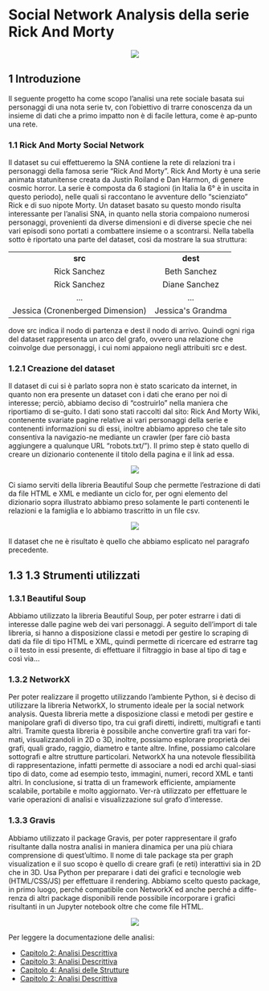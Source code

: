 # Social Network Analysis della serie Rick And Morty
<p align="center">
  <img src="https://github.com/Simone-Scalella/networkxProject/blob/main/img_readme/logo.png">
</p>

## 1	Introduzione
Il seguente progetto ha come scopo l’analisi una rete sociale basata sui personaggi di una nota serie tv, con l’obiettivo di trarre conoscenza da un insieme di dati che a primo impatto non è di facile lettura, come è ap-punto una rete.

### 1.1	Rick And Morty Social Network
Il dataset su cui effettueremo la SNA contiene la rete di relazioni tra i personaggi della famosa serie “Rick And Morty”.
Rick And Morty è una serie animata statunitense creata da Justin Roiland e Dan Harmon, di genere cosmic horror. La serie è composta da 6 stagioni (in Italia la 6° è in uscita in questo periodo), nelle quali si raccontano le avventure dello “scienziato” Rick e di suo nipote Morty.
Un dataset basato su questo mondo risulta interessante per l’analisi SNA, in quanto nella storia compaiono numerosi personaggi, provenienti da diverse dimensioni e di diverse specie che nei vari episodi sono portati a combattere insieme o a scontrarsi.
Nella tabella sotto è riportato una parte del dataset, così da mostrare la sua struttura:

<div align="center">  
<table>
<tr>
<td><center><b>src</b></center></td><td><center><b>dest</b></center></td>
</tr>
<tr>
<td><center>Rick Sanchez</center></td><td><center>Beth Sanchez </center></td>
</tr>
<tr>
<td><center>Rick Sanchez</center></td><td><center>Diane Sanchez </center></td>
</tr>
<tr>
<td><center>...</center></td><td><center>...</center></td>
</tr>
<tr>
<td><center>Jessica (Cronenberged Dimension)</center></td><td><center>Jessica's Grandma</center></td>
</tr>
</table>
</div>

dove src indica il nodo di partenza e dest il nodo di arrivo. Quindi ogni riga del dataset rappresenta un arco del grafo, ovvero una relazione che coinvolge due personaggi, i cui nomi appaiono negli attribuiti src e dest.

### 1.2.1	Creazione del dataset
Il dataset di cui si è parlato sopra non è stato scaricato da internet, in quanto non era presente un dataset con i dati che erano per noi di interesse; perciò, abbiamo deciso di “costruirlo” nella maniera che riportiamo di se-guito.
I dati sono stati raccolti dal sito: Rick And Morty Wiki, contenente svariate pagine relative ai vari personaggi della serie e contenenti informazioni su di essi, inoltre abbiamo appreso che tale sito consentiva la navigazio-ne mediante un crawler (per fare ciò basta aggiungere a qualunque URL “robots.txt/”).
Il primo step è stato quello di creare un dizionario contenente il titolo della pagina e il link ad essa.

<p align="center">
  <img src="https://github.com/Simone-Scalella/networkxProject/blob/main/img_readme/Immagine1.png">
</p>

Ci siamo serviti della libreria Beautiful Soup che permette l’estrazione di dati da file HTML e XML e mediante un ciclo for, per ogni elemento del dizionario sopra illustrato abbiamo preso solamente le parti contenenti le relazioni e la famiglia e lo abbiamo trascritto in un file csv.

<p align="center">
  <img src="https://github.com/Simone-Scalella/networkxProject/blob/main/img_readme/Immagine2.png">
</p>

Il dataset che ne è risultato è quello che abbiamo esplicato nel paragrafo precedente.

## 1.3 1.3	Strumenti utilizzati
### 1.3.1	Beautiful Soup
Abbiamo utilizzato la libreria Beautiful Soup, per poter estrarre i dati di interesse dalle pagine web dei vari personaggi.
A seguito dell’import di tale libreria, si hanno a disposizione classi e metodi per gestire lo scraping di dati da file di tipo HTML e XML, quindi permette di ricercare ed estrarre tag o il testo in essi presente, di effettuare il filtraggio in base al tipo di tag e così via… 
### 1.3.2	NetworkX
Per poter realizzare il progetto utilizzando l’ambiente Python, si è deciso di utilizzare la libreria NetworkX, lo strumento ideale per la social network analysis.
Questa libreria mette a disposizione classi e metodi per gestire e manipolare grafi di diverso tipo, tra cui grafi diretti, indiretti, multigrafi e tanti altri. Tramite questa libreria è possibile anche convertire grafi tra vari for-mati, visualizzandoli in 2D o 3D, inoltre, possiamo esplorare proprietà dei grafi, quali grado, raggio, diametro e tante altre. Infine, possiamo calcolare sottografi e altre strutture particolari.
NetworkX ha una notevole flessibilità di rappresentazione, infatti permette di associare a nodi ed archi qual-siasi tipo di dato, come ad esempio testo, immagini, numeri, record XML e tanti altri.
In conclusione, si tratta di un framework efficiente, ampiamente scalabile, portabile e molto aggiornato. Ver-rà utilizzato per effettuare le varie operazioni di analisi e visualizzazione sul grafo d’interesse.
### 1.3.3	Gravis
Abbiamo utilizzato il package Gravis, per poter rappresentare il grafo risultante dalla nostra analisi in maniera dinamica per una più chiara comprensione di quest’ultimo.
Il nome di tale package sta per graph visualization e il suo scopo è quello di creare grafi (e reti) interattivi sia in 2D che in 3D.
Usa Python per preparare i dati dei grafici e tecnologie web (HTML/CSS/JS) per effettuare il rendering.
Abbiamo scelto questo package, in primo luogo, perché compatibile con NetworkX ed anche perché a diffe-renza di altri package disponibili rende possibile incorporare i grafici risultanti in un Jupyter notebook oltre che come file HTML.

<p align="center">
  <img src="https://github.com/Simone-Scalella/networkxProject/blob/main/img_readme/Immagine3.png">
</p>

Per leggere la documentazione delle analisi:
- [Capitolo 2: Analisi Descrittiva](Doc%20Analisi%20Descrittiva/README.md)
- [Capitolo 3: Analisi Descrittiva](Doc%20Analisi%20Centralità/README.md)
- [Capitolo 4: Analisi delle Strutture](Doc%20Analisi%20Strutture/README.md)
- [Capitolo 2: Analisi Descrittiva](Doc%20Group%20Centrality/README.md)
